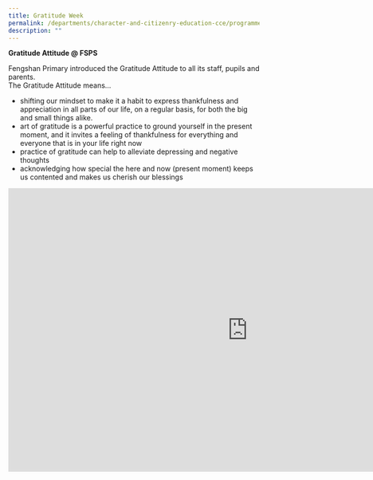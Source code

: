 ```yaml
---
title: Gratitude Week
permalink: /departments/character-and-citizenry-education-cce/programmes/gratitude-week/
description: ""
---
```

<p><strong>Gratitude Attitude @ FSPS</strong></p>
<p>Fengshan Primary introduced the Gratitude Attitude to all its staff, pupils and parents.<br />The Gratitude Attitude means&hellip;</p>
<ul>
<li>shifting our mindset to make it a habit to express thankfulness and appreciation in all parts of our life, on a regular basis, for both the big and small things alike.</li>
<li>art of gratitude is a powerful practice to ground yourself in the present moment, and it invites a feeling of thankfulness for everything and everyone that is in your life right now</li>
<li>practice of gratitude can help to alleviate depressing and negative thoughts</li>
<li>acknowledging how special the here and now (present moment) keeps us contented and makes us cherish our blessings</li>
</ul>
<iframe src="https://docs.google.com/presentation/d/e/2PACX-1vRRr4Efnmc8htJll0srEKtCMMTx0N4A-UQZJ1iBsxJ9at727jThTctZW-5yRUYdlRVMDSNa7nqBXvsM/embed?start=false&loop=false&delayms=10000" frameborder="0" width="960" height="569" allowfullscreen="true"></iframe>